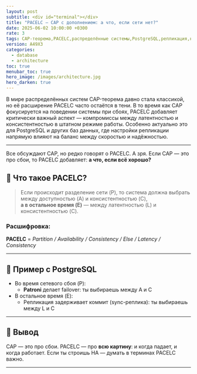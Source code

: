 ```yaml
---
layout: post
subtitle: <div id="terminal"></div>
title: "PACELC — CAP с дополнением: а что, если сети нет?"
date: 2025-06-02 10:00:00 +0300
rate: 3
tags: CAP-теорема,PACELC,распределённые системы,PostgreSQL,репликация,консистентность
version: A49X3
categories:
  - database
  - architecture
toc: true
menubar_toc: true
hero_image: /images/architecture.jpg
hero_darken: true
---
```

В мире распределённых систем CAP-теорема давно стала классикой, но её расширение PACELC часто остаётся в тени. В то время как CAP фокусируется на поведении системы при сбоях, PACELC добавляет критически важный аспект — компромиссы между латентностью и консистентностью в штатном режиме работы. Особенно актуально это для PostgreSQL и других баз данных, где настройки репликации напрямую влияют на баланс между скоростью и надёжностью.

---
Все обсуждают CAP, но редко говорят о PACELC. А зря. Если CAP — это про сбои, то PACELC добавляет: **а что, если всё хорошо?**

## 🤯 Что такое PACELC?

> Если происходит разделение сети (P), то система должна выбрать между доступностью (A) и консистентностью (C),  
> **а в остальное время (E)** — между латентностью (L) и консистентностью (C).

### Расшифровка:
**PACELC** = *Partition / Availability / Consistency / Else / Latency / Consistency*

---

## 🔄 Пример с PostgreSQL

- Во время сетевого сбоя (P):
    - **Patroni** делает failover: ты выбираешь между A и C
- В остальное время (E):
    - Репликация задерживает коммит (sync-реплика): ты выбираешь между L и C

---

## 📌 Вывод

CAP — это про сбои. PACELC — про **всю картину**: и когда падает, и когда работает. Если ты строишь HA — думать в терминах PACELC важно.

---
